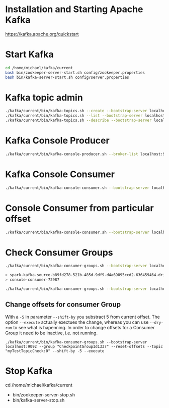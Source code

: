 # Installation and Starting Apache Kafka
https://kafka.apache.org/quickstart


# Start Kafka
```bash
cd /home/michael/kafka/current
bash bin/zookeeper-server-start.sh config/zookeeper.properties
bash bin/kafka-server-start.sh config/server.properties
```

# Kafka topic admin
```bash
./kafka/current/bin/kafka-topics.sh --create --bootstrap-server localhost:9092 --replication-factor 1 --partitions 10 --topic myInTopic
./kafka/current/bin/kafka-topics.sh --list --bootstrap-server localhost:9092
./kafka/current/bin/kafka-topics.sh --describe --bootstrap-server localhost:9092 --topic test
```

# Kafka Console Producer
```bash
./kafka/current/bin/kafka-console-producer.sh --broker-list localhost:9092 --property "parse.key=true" --property "key.separator=:::" --topic myInputTopic
```

# Kafka Console Consumer
```bash
./kafka/current/bin/kafka-console-consumer.sh --bootstrap-server localhost:9092 --from-beginning --property print.key=true --property print.value=true --topic myTopic
```

# Console Consumer from particular offset
```bash
./kafka/current/bin/kafka-console-consumer.sh --bootstrap-server localhost:9092 --topic test --partition 0 --offset 1
```

# Check Consumer Groups
```bash
./kafka/current/bin/kafka-consumer-groups.sh --bootstrap-server localhost:9092 --list

> spark-kafka-source-b89fd278-521b-485d-9df9-d4a69895ccd2-636459464-driver-0
> console-consumer-72987

./kafka/current/bin/kafka-consumer-groups.sh --bootstrap-server localhost:9092 --describe --group "spark-kafka-source-b89fd278-521b-485d-9df9-d4a69895ccd2-636459464-driver-0"
```

## Change offsets for consumer Group
With a `-5` in parameter `--shift-by` you substract 5 from current offset. The option `--execute` actually exectues the change, whereas you can use `--dry-run` to see what is hapenning. In order to change offsets for a Consumer Group it need to be inactive, i.e. not running.
```shell
./kafka/current/bin/kafka-consumer-groups.sh --bootstrap-server localhost:9092 --group "CheckpointGroupId1337" --reset-offsets --topic "myTestTopicCheck:0" --shift-by -5 --execute
```


# Stop Kafka
cd /home/michael/kafka/current
* bin/zookeeper-server-stop.sh
* bin/kafka-server-stop.sh
